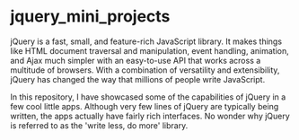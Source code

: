 # jquery_mini_projects

jQuery is a fast, small, and feature-rich JavaScript library. It makes things like HTML document traversal and manipulation, event handling, animation, and Ajax much simpler with an easy-to-use API that works across a multitude of browsers. With a combination of versatility and extensibility, jQuery has changed the way that millions of people write JavaScript.

In this repository, I have showcased some of the capabilities of jQuery in a few cool little apps. Although very few lines of jQuery are typically being written, the apps actually have fairly rich interfaces. No wonder why jQuery is referred to as the 'write less, do more' library.

